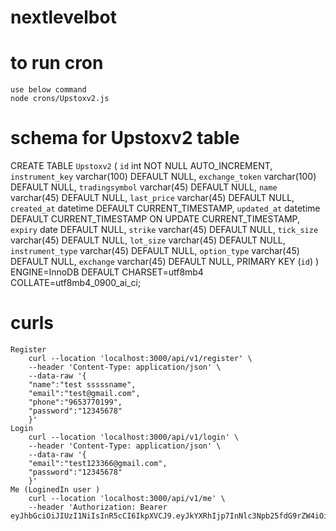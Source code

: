 # nextlevelbot
# to run cron 
    use below command 
    node crons/Upstoxv2.js

# schema for Upstoxv2 table
 CREATE TABLE `Upstoxv2` (
  `id` int NOT NULL AUTO_INCREMENT,
  `instrument_key` varchar(100) DEFAULT NULL,
  `exchange_token` varchar(100) DEFAULT NULL,
  `tradingsymbol` varchar(45) DEFAULT NULL,
  `name` varchar(45) DEFAULT NULL,
  `last_price` varchar(45) DEFAULT NULL,
  `created_at` datetime DEFAULT CURRENT_TIMESTAMP,
  `updated_at` datetime DEFAULT CURRENT_TIMESTAMP ON UPDATE CURRENT_TIMESTAMP,
  `expiry` date DEFAULT NULL,
  `strike` varchar(45) DEFAULT NULL,
  `tick_size` varchar(45) DEFAULT NULL,
  `lot_size` varchar(45) DEFAULT NULL,
  `instrument_type` varchar(45) DEFAULT NULL,
  `option_type` varchar(45) DEFAULT NULL,
  `exchange` varchar(45) DEFAULT NULL,
  PRIMARY KEY (`id`)
 ) ENGINE=InnoDB DEFAULT CHARSET=utf8mb4 COLLATE=utf8mb4_0900_ai_ci;

# curls
    Register
        curl --location 'localhost:3000/api/v1/register' \
        --header 'Content-Type: application/json' \
        --data-raw '{
        "name":"test sssssname",
        "email":"test@gmail.com",
        "phone":"9653770199",
        "password":"12345678"
        }'
    Login 
        curl --location 'localhost:3000/api/v1/login' \
        --header 'Content-Type: application/json' \
        --data-raw '{
        "email":"test123366@gmail.com",
        "password":"12345678"
        }'
    Me (LoginedIn user )
        curl --location 'localhost:3000/api/v1/me' \
        --header 'Authorization: Bearer eyJhbGciOiJIUzI1NiIsInR5cCI6IkpXVCJ9.eyJkYXRhIjp7InNlc3Npb25fdG9rZW4iOiIxNTlhY2E2MDM3MmI3NTQwYmI0Y2VhNjAxM2FhODYzZjFkMjA3MGZiOGJlOTI3NDYxZGE2ZWQxODY1MjgzNjVlIn0sImlhdCI6MTY5MDI4NTc2Mn0.Nt2M2r6dWW3xpnpHRbWDI7vWvV5LSD1i1nrlcnVHOzo'